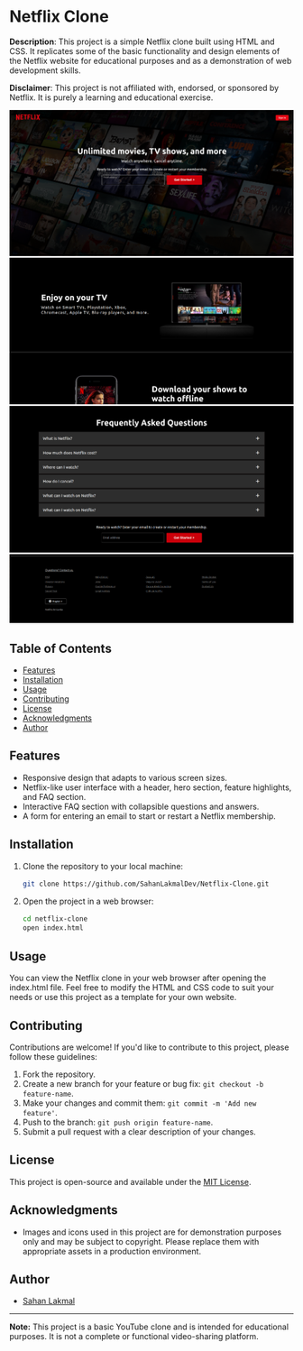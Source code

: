 # Netflix Clone

**Description**: This project is a simple Netflix clone built using HTML and CSS. It replicates some of the basic functionality and design elements of the Netflix website for educational purposes and as a demonstration of web development skills. 

**Disclaimer**: This project is not affiliated with, endorsed, or sponsored by Netflix. It is purely a learning and educational exercise.

![YouTube Clone](resources/Screenshot-5.png)
![YouTube Clone](resources/Screenshot-2.png)
![YouTube Clone](resources/Screenshot-3.png)
![YouTube Clone](resources/Screenshot-4.png)

## Table of Contents

- [Features](#features)
- [Installation](#installation)
- [Usage](#usage)
- [Contributing](#contributing)
- [License](#license)
- [Acknowledgments](#acknowledgments)
- [Author](#author)

## Features

- Responsive design that adapts to various screen sizes.
- Netflix-like user interface with a header, hero section, feature highlights, and FAQ section.
- Interactive FAQ section with collapsible questions and answers.
- A form for entering an email to start or restart a Netflix membership.

## Installation

1. Clone the repository to your local machine:

    ```bash
    git clone https://github.com/SahanLakmalDev/Netflix-Clone.git
    ```

2. Open the project in a web browser:

    ```bash
    cd netflix-clone
    open index.html
    ```

## Usage

You can view the Netflix clone in your web browser after opening the index.html file. Feel free to modify the HTML and CSS code to suit your needs or use this project as a template for your own website. 

## Contributing

Contributions are welcome! If you'd like to contribute to this project, please follow these guidelines:

1. Fork the repository.
2. Create a new branch for your feature or bug fix: `git checkout -b feature-name`.
3. Make your changes and commit them: `git commit -m 'Add new feature'`.
4. Push to the branch: `git push origin feature-name`.
5. Submit a pull request with a clear description of your changes.

## License

This project is open-source and available under the [MIT License](License.txt).

## Acknowledgments

- Images and icons used in this project are for demonstration purposes only and may be subject to copyright. Please replace them with appropriate assets in a production environment.

## Author

- [Sahan Lakmal](https://github.com/sahanLakmalDev)

---

**Note:** This project is a basic YouTube clone and is intended for educational purposes. It is not a complete or functional video-sharing platform.



